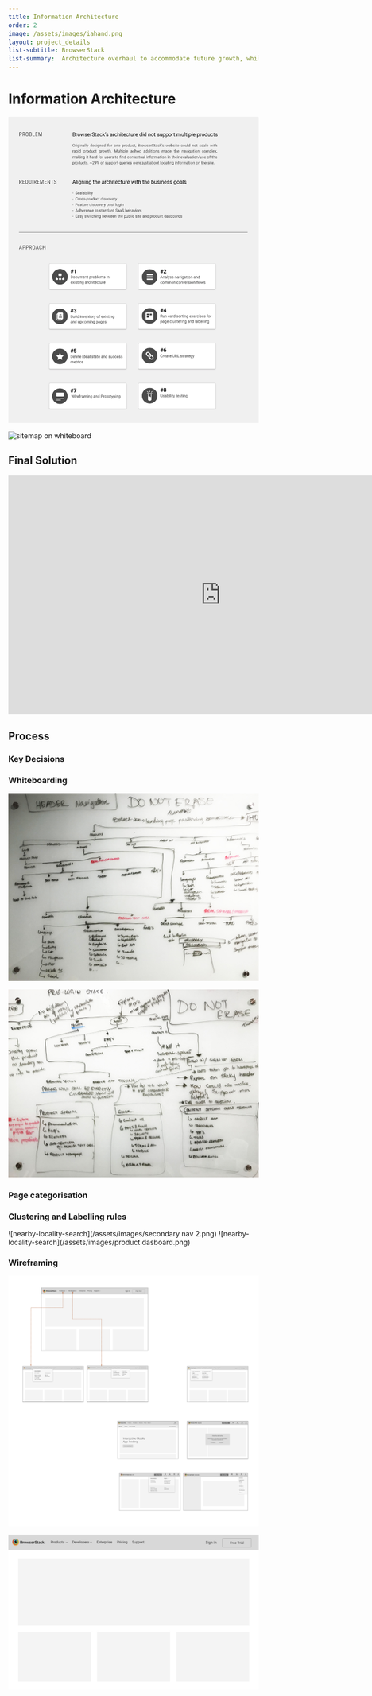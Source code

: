 ```yaml
---
title: Information Architecture
order: 2
image: /assets/images/iahand.png
layout: project_details
list-subtitle: BrowserStack
list-summary:  Architecture overhaul to accommodate future growth, while balancing user experience and SEO.
---
```


# Information Architecture

![sitemap on whiteboard](/assets/images/ia1.png)

![sitemap on whiteboard](/assets/images/ia2.png)

## Final Solution

<iframe width="854" height="480"
src="https://www.youtube.com/embed/aFt0T90YuH8?vq=hd720&rel=0&autoplay=0" frameborder="0" allow="autoplay; encrypted-media" allowfullscreen></iframe>



## Process

### Key Decisions


### Whiteboarding

![sitemap on whiteboard](/assets/images/IAwhiteboarding.jpg)

![sitemap on whiteboard](/assets/images/IAwhiteboarding2.jpg)

### Page categorisation

### Clustering and Labelling rules

![nearby-locality-search](/assets/images/secondary nav 2.png)
![nearby-locality-search](/assets/images/product dasboard.png)

### Wireframing

![Homepage](/assets/images/ia3.png)

![Homepage](/assets/images/1-Global.jpg)
